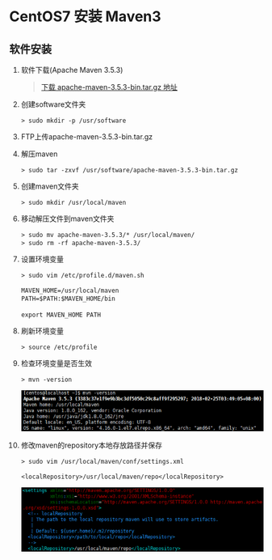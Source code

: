 # CentOS7 安装 Maven3

## 软件安装

1.  软件下载(Apache Maven 3.5.3)<br>

    > [下载 apache-maven-3.5.3-bin.tar.gz 地址][maven下载地址]

2.  创建software文件夹<br>

    ```命令
    > sudo mkdir -p /usr/software
    ```

3.  FTP上传apache-maven-3.5.3-bin.tar.gz<br>

4.  解压maven<br>

    ```命令
    > sudo tar -zxvf /usr/software/apache-maven-3.5.3-bin.tar.gz
    ```

5.  创建maven文件夹<br>

    ```命令
    > sudo mkdir /usr/local/maven
    ```

6.  移动解压文件到maven文件夹<br>

    ```命令
    > sudo mv apache-maven-3.5.3/* /usr/local/maven/
    > sudo rm -rf apache-maven-3.5.3/
    ```

7.  设置环境变量<br>

    ```命令
    > sudo vim /etc/profile.d/maven.sh
    ```

    ```内容
    MAVEN_HOME=/usr/local/maven
    PATH=$PATH:$MAVEN_HOME/bin

    export MAVEN_HOME PATH
    ```

8.  刷新环境变量<br>

    ```命令
    > source /etc/profile
    ```

9.  检查环境变量是否生效<br>

    ```命令
    > mvn -version
    ```

    ![第9步](images/04_9_1.png)<br>

10. 修改maven的repository本地存放路径并保存<br>

    ```命令
    > sudo vim /usr/local/maven/conf/settings.xml
    ```

    ```内容
    <localRepository>/usr/local/maven/repo</localRepository>
    ```

    ![第10步](images/04_10_1.png)<br>

[maven下载地址]: https://maven.apache.org/download.cgi

